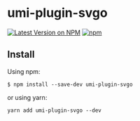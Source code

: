 # umi-plugin-svgo

[![Latest Version on NPM](https://img.shields.io/npm/v/umi-plugin-svgo.svg?style=flat-square)](https://npmjs.com/package/umi-plugin-svgo)
[![npm](https://img.shields.io/npm/dt/umi-plugin-svgo.svg?style=flat-square)](https://www.npmjs.com/package/umi-plugin-svgo)

## Install

Using npm:

```shell
$ npm install --save-dev umi-plugin-svgo
```

or using yarn:

```shell
yarn add umi-plugin-svgo --dev
```